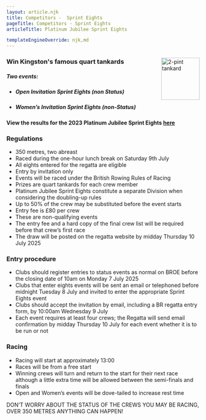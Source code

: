 ```yaml
---
layout: article.njk
title: Competitors -  Sprint Eights
pageTitle: Competitors - Sprint Eights
articleTitle: Platinum Jubilee Sprint Eights

templateEngineOverride: njk,md
---
```

<div style=" text-align: left">
<img style="float:right" src="/images/2ptMug.jpg" alt="2-pint tankard" width="100" height="110">
<h3>Win Kingston's famous quart tankards</h3>
</div>
<h5>Two events:</h5>
<ul>
<li><h5>Open Invitation Sprint Eights (non Status)</h5></li>
<li><h5>Women&#8217;s Invitation Sprint Eights (non-Status)</h5></li>
</ul>
<!--
		<br><strong>View the draw for the 2021 Diamond Jubilee Sprint Eights <a href="docs/DiamondJubileeSprintEights - Draw 2021.pdf">here</a> </strong>
		-->
<p><strong>View the results for the 2023 Platinum Jubilee Sprint Eights <a href="/docs/PlatinumJubileeSprintEights - Results 2023.pdf">here</a> </strong></p>
		<h3>Regulations</h3>
        <ul>
          <li>350 metres, two abreast</li>
          <li>Raced during the one-hour lunch break on Saturday 9th July</li>
          <li>All eights entered for the regatta are eligible</li> 
          <li>Entry by invitation only</li>
          <li>Events will be raced under the British Rowing Rules of Racing</li>
          <li>Prizes are quart tankards for each crew member</li>
          <li>Platinum Jubilee Sprint Eights constitute a separate Division when considering the doubling-up rules</li>
          <li>Up to 50% of the crew may be substituted before the event starts</li>
          <li>Entry fee is £80 per crew</li>
          <li>These are non-qualifying events</li>
          <li>The entry fee and a hard copy of the final crew list will be required before that crew&#8217;s first race</li>
          <li>The draw will be posted on the regatta website by midday Thursday 
			10 July 2025</li>
        </ul>
		<h3>Entry procedure</h3>
        <ul>
          <li>Clubs should register entries to status events as normal on BROE before the closing date of 10am on Monday 7 July 2025</li>
          <li>Clubs that enter eights events will be sent an email or telephoned before midnight Tuesday 8 July and invited to enter the appropriate Sprint Eights event</li>
          <li>Clubs should accept the invitation by email, including a BR regatta entry form, by 10:00am 
			Wednesday 9 July</li>
          <li>Each event requires at least four crews; the Regatta will send email confirmation by midday Thursday 10 July for each event whether it is to be run or not</li>
        </ul>
		<h3>Racing</h3>
        <ul>
          <li>Racing will start at approximately 13:00</li>
			<li>Races will be from a free start</li>
          <li>Winning crews will turn and return to the start for their next race although a little extra time will be allowed between the semi-finals and finals</li>
          <li>Open and Women&#8217;s events will be dove-tailed to increase rest time</li>
        </ul>
        <p class=capTxt>DON&#8217;T WORRY ABOUT THE STATUS OF THE CREWS YOU MAY BE RACING, <br>
        OVER 350 METRES ANYTHING CAN HAPPEN!<p>